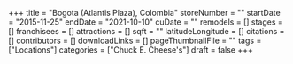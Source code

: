 +++
title = "Bogota (Atlantis Plaza), Colombia"
storeNumber = ""
startDate = "2015-11-25"
endDate = "2021-10-10"
cuDate = ""
remodels = []
stages = []
franchisees = []
attractions = []
sqft = ""
latitudeLongitude = []
citations = []
contributors = []
downloadLinks = []
pageThumbnailFile = ""
tags = ["Locations"]
categories = ["Chuck E. Cheese's"]
draft = false
+++

